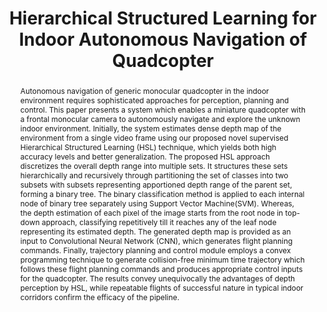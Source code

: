 ---
layout: project-page-new
title: "Hierarchical Structured Learning for Indoor Autonomous Navigation of Quadcopter"
authors:
  - name: Vishakh Duggal
    sup: 1
  - name: Utsav Shah
    sup: 1
  - name: Kumar Bipin
    sup: 1
  - name: K. Madhava Krishna
    sup: 1
affiliations:
  - name: IIIT Hyderabad, India
    link: https://robotics.iiit.ac.in
    sup: 1
permalink: /publications/2016/Duggal_Hierarchical-Structured-Learning/
abstract: "Autonomous navigation of generic monocular quadcopter in the indoor environment requires sophisticated approaches for perception, planning and control. This paper presents a system which enables a miniature quadcopter with a frontal monocular camera to autonomously navigate and explore the unknown indoor environment. Initially, the system estimates dense depth map of the environment from a single video frame using our proposed novel supervised Hierarchical Structured Learning (HSL) technique, which yields both high accuracy levels and better generalization. The proposed HSL approach discretizes the overall depth range into multiple sets. It structures these sets hierarchically and recursively through partitioning the set of classes into two subsets with subsets representing apportioned depth range of the parent set, forming a binary tree. The binary classification method is applied to each internal node of binary tree separately using Support Vector Machine(SVM). Whereas, the depth estimation of each pixel of the image starts from the root node in top-down approach, classifying repetitively till it reaches any of the leaf node representing its estimated depth. The generated depth map is provided as an input to Convolutional Neural Network (CNN), which generates flight planning commands. Finally, trajectory planning and control module employs a convex programming technique to generate collision-free minimum time trajectory which follows these flight planning commands and produces appropriate control inputs for the quadcopter. The results convey unequivocally the advantages of depth perception by HSL, while repeatable flights of successful nature in typical indoor corridors confirm the efficacy of the pipeline."
paper: https://robotics.iiit.ac.in/people/utsav.shah/project_page/hsl/Vishakh.pdf
video: https://robotics.iiit.ac.in/people/utsav.shah/project_page/hsl/Vishakh.mp4
# iframe: https://www.youtube.com/embed/jhjskX4FQwA

---